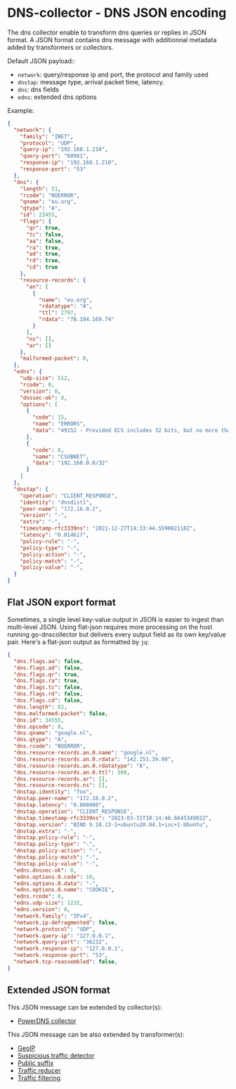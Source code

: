 # DNS-collector - DNS JSON encoding

The dns collector enable to transform dns queries or replies in JSON format.
A JSON format contains dns message with additionnal metadata added by transformers or collectors.

Default JSON payload::

- `network`:  query/response ip and port, the protocol and family used
- `dnstap`: message type, arrival packet time, latency.
- `dns`: dns fields
- `edns`: extended dns options

Example:

```json
{
  "network": {
    "family": "INET",
    "protocol": "UDP",
    "query-ip": "192.168.1.210",
    "query-port": "60981",
    "response-ip": "192.168.1.210",
    "response-port": "53"
  },
  "dns": {
    "length": 51,
    "rcode": "NOERROR",
    "qname": "eu.org",
    "qtype": "A",
    "id": 23455,
    "flags": {
      "qr": true,
      "tc": false,
      "aa": false,
      "ra": true,
      "ad": true,
      "rd": true,
      "cd": true
    },
    "resource-records": {
      "an": [
        {
          "name": "eu.org",
          "rdatatype": "A",
          "ttl": 2797,
          "rdata": "78.194.169.74"
        }
      ],
      "ns": [],
      "ar": []
    },
    "malformed-packet": 0,
  },
  "edns": {
    "udp-size": 512,
    "rcode": 0,
    "version": 0,
    "dnssec-ok": 0,
    "options": [
      {
        "code": 15,
        "name": "ERRORS",
        "data": "49152 - Provided ECS includes 32 bits, but no more than 24 are allowed."
      },
      {
        "code": 8,
        "name": "CSUBNET",
        "data": "192.168.0.0/32"
      }
    ]
  },
  "dnstap": {
    "operation": "CLIENT_RESPONSE",
    "identity": "dnsdist1",
    "peer-name": "172.16.0.2",
    "version": "-",
    "extra": "-",
    "timestamp-rfc3339ns": "2021-12-27T14:33:44.559002118Z",
    "latency": "0.014617",
    "policy-rule": "-",
    "policy-type": "-",
    "policy-action": "-",
    "policy-match": "-",
    "policy-value": "-",
  }
}
```

## Flat JSON export format

Sometimes, a single level key-value output in JSON is easier to ingest than multi-level JSON.
Using flat-json requires more processing on the host running go-dnscollector but delivers every output field as its own key/value pair. Here's a flat-json output as formatted by `jq`:

```json
{
  "dns.flags.aa": false,
  "dns.flags.ad": false,
  "dns.flags.qr": true,
  "dns.flags.ra": true,
  "dns.flags.tc": false,
  "dns.flags.rd": false,
  "dns.flags.cd": false,
  "dns.length": 82,
  "dns.malformed-packet": false,
  "dns.id": 34555,
  "dns.opcode": 0,
  "dns.qname": "google.nl",
  "dns.qtype": "A",
  "dns.rcode": "NOERROR",
  "dns.resource-records.an.0.name": "google.nl",
  "dns.resource-records.an.0.rdata": "142.251.39.99",
  "dns.resource-records.an.0.rdatatype": "A",
  "dns.resource-records.an.0.ttl": 300,
  "dns.resource-records.ar": [],
  "dns.resource-records.ns": [],
  "dnstap.identity": "foo",
  "dnstap.peer-name": "172.16.0.2",
  "dnstap.latency": "0.000000",
  "dnstap.operation": "CLIENT_RESPONSE",
  "dnstap.timestamp-rfc3339ns": "2023-03-31T10:14:46.664534902Z",
  "dnstap.version": "BIND 9.18.13-1+ubuntu20.04.1+isc+1-Ubuntu",
  "dnstap.extra": "-",
  "dnstap.policy-rule": "-",
  "dnstap.policy-type": "-",
  "dnstap.policy-action": "-",
  "dnstap.policy-match": "-",
  "dnstap.policy-value": "-",
  "edns.dnssec-ok": 0,
  "edns.options.0.code": 10,
  "edns.options.0.data": "-",
  "edns.options.0.name": "COOKIE",
  "edns.rcode": 0,
  "edns.udp-size": 1232,
  "edns.version": 0,
  "network.family": "IPv4",
  "network.ip-defragmented": false,
  "network.protocol": "UDP",
  "network.query-ip": "127.0.0.1",
  "network.query-port": "36232",
  "network.response-ip": "127.0.0.1",
  "network.response-port": "53",
  "network.tcp-reassembled": false,
}
```

## Extended JSON format

This JSON message can be extended by collector(s):

- [PowerDNS collector](collectors/collector_powerdns.md)

This JSON message can be also extended by transformer(s):

- [GeoIP](transformers/transformer_geoip.md)
- [Suspicious traffic detector](transformers/transform_suspiciousdetector.md)
- [Public suffix](transformers/transform_normalize.md)
- [Traffic reducer](transformers/transform_trafficreducer.md)
- [Traffic filtering](transformers/transformer_trafficfiltering.md)